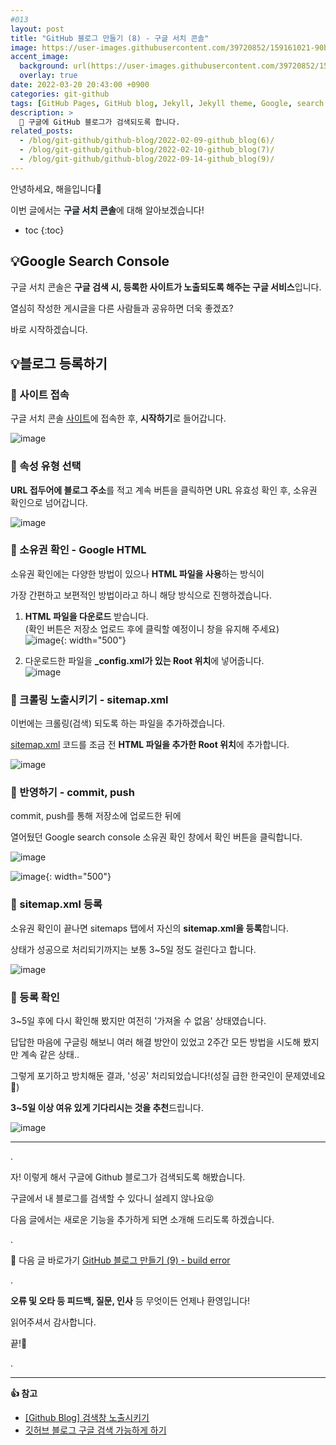 ```yaml
---
#013
layout: post
title: "GitHub 블로그 만들기 (8) - 구글 서치 콘솔"
image: https://user-images.githubusercontent.com/39720852/159161021-90badc15-3023-47b5-9f83-38b1b4324eed.png
accent_image:
  background: url(https://user-images.githubusercontent.com/39720852/152405232-29b296d1-653c-4505-ad3c-07fd5a680d17.png) center/cover
  overlay: true
date: 2022-03-20 20:43:00 +0900
categories: git-github
tags: [GitHub Pages, GitHub blog, Jekyll, Jekyll theme, Google, search console]
description: >
  📝 구글에 GitHub 블로그가 검색되도록 합니다.
related_posts:
  - /blog/git-github/github-blog/2022-02-09-github_blog(6)/
  - /blog/git-github/github-blog/2022-02-10-github_blog(7)/
  - /blog/git-github/github-blog/2022-09-14-github_blog(9)/
---
```


안녕하세요, 해을입니다🦖

이번 글에서는 <span style="background-color:#f1f8ff">**구글 서치 콘솔**</span>에 대해 알아보겠습니다!

* toc
{:toc}

## 💡Google Search Console

구글 서치 콘솔은 **구글 검색 시, 등록한 사이트가 노출되도록 해주는 구글 서비스**입니다.

열심히 작성한 게시글을 다른 사람들과 공유하면 더욱 좋겠죠?

바로 시작하겠습니다.

## 💡블로그 등록하기

### 🥨 사이트 접속

구글 서치 콘솔 [사이트](https://search.google.com/search-console/about)에 접속한 후, **시작하기**로 들어갑니다.

![image](https://user-images.githubusercontent.com/39720852/159161957-58b44d85-2460-4c3c-bc1a-bfd114493dae.png)

### 🥨 속성 유형 선택

**URL 접두어에 블로그 주소**를 적고 계속 버튼을 클릭하면 URL 유효성 확인 후, 소유권 확인으로 넘어갑니다.

![image](https://user-images.githubusercontent.com/39720852/159161969-51f4fa5d-c6a2-4ca0-ad39-b202f6787d26.png)

### 🥨 소유권 확인 - Google HTML

소유권 확인에는 다양한 방법이 있으나 **HTML 파일을 사용**하는 방식이

가장 간편하고 보편적인 방법이라고 하니 해당 방식으로 진행하겠습니다.

1. **HTML 파일을 다운로드** 받습니다.  
  (확인 버튼은 저장소 업로드 후에 클릭할 예정이니 창을 유지해 주세요)  
  ![image](https://user-images.githubusercontent.com/39720852/159161755-7f4a223a-1bf4-4c8c-977f-f2e2023fc964.png){: width="500"}

2. 다운로드한 파일을 **_config.xml가 있는 Root 위치**에 넣어줍니다.  
  ![image](https://user-images.githubusercontent.com/39720852/159162105-b3f9595a-ce8c-40c1-9de8-acf226245d2a.png)

### 🥨 크롤링 노출시키기 - sitemap.xml

이번에는 크롤링(검색) 되도록 하는 파일을 추가하겠습니다.

[sitemap.xml](https://github.com/Haeeul/Haeeul.github.io/blob/main/sitemap.xml) 코드를 조금 전 **HTML 파일을 추가한 Root 위치**에 추가합니다.

![image](https://user-images.githubusercontent.com/39720852/159162571-d8423c8e-4d00-486d-a2d3-fdab2c02d0ad.png)

### 🥨 반영하기 - commit, push

commit, push를 통해 저장소에 업로드한 뒤에

열어뒀던 Google search console 소유권 확인 창에서 확인 버튼을 클릭합니다.

![image](https://user-images.githubusercontent.com/39720852/159163499-ff661749-cfce-4aff-8637-eb80a94e7661.png)

![image](https://user-images.githubusercontent.com/39720852/159212480-81150d1b-b8bd-46dd-b776-6d065ca85860.png){: width="500"}

### 🥨 sitemap.xml 등록

소유권 확인이 끝나면 sitemaps 탭에서 자신의 **sitemap.xml을 등록**합니다.

상태가 성공으로 처리되기까지는 보통 3~5일 정도 걸린다고 합니다.

![image](https://user-images.githubusercontent.com/39720852/159208859-6ffe03b4-f485-4eb9-a279-b1eb5f11fe46.png)

### 🥨 등록 확인

3~5일 후에 다시 확인해 봤지만 여전히 '가져올 수 없음' 상태였습니다.

답답한 마음에 구글링 해보니 여러 해결 방안이 있었고 2주간 모든 방법을 시도해 봤지만 계속 같은 상태..

그렇게 포기하고 방치해둔 결과, '성공' 처리되었습니다!(성질 급한 한국인이 문제였네요🤣)

**3~5일 이상 여유 있게 기다리시는 것을 추천**드립니다.

![image](https://user-images.githubusercontent.com/39720852/182631459-245c2bb3-fbca-49cd-9f6f-97d802daf2e7.png)

---

.

자! 이렇게 해서 구글에 Github 블로그가 검색되도록 해봤습니다.

구글에서 내 블로그를 검색할 수 있다니 설레지 않나요😝

다음 글에서는 새로운 기능을 추가하게 되면 소개해 드리도록 하겠습니다.

.

🔗 다음 글 바로가기 [GitHub 블로그 만들기 (9) - build error](/blog/git-github/github-blog/2022-09-14-github_blog(9))

.

**오류 및 오타 등 피드백, 질문, 인사** 등 무엇이든 언제나 환영입니다!

읽어주셔서 감사합니다.

끝!🦕

.

---

**👍 참고**

* [[Github Blog] 검색창 노출시키기](https://velog.io/@eona1301/Github-Blog-%EA%B2%80%EC%83%89%EC%B0%BD-%EB%85%B8%EC%B6%9C%EC%8B%9C%ED%82%A4%EA%B8%B0)
* [깃허브 블로그 구글 검색 가능하게 하기](https://ip99202.github.io/posts/%EA%B9%83%ED%97%88%EB%B8%8C-%EB%B8%94%EB%A1%9C%EA%B7%B8-%EA%B5%AC%EA%B8%80-%EA%B2%80%EC%83%89-%EA%B0%80%EB%8A%A5%ED%95%98%EA%B2%8C-%ED%95%98%EA%B8%B0/)
